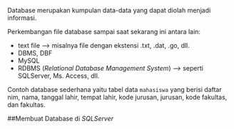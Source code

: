 Database merupakan kumpulan data-data  yang dapat diolah menjadi informasi.

Perkembangan file database sampai saat sekarang ini antara lain:
* text file --> misalnya file dengan ekstensi .txt, .dat, .go, dll.
* DBMS, DBF
* MySQL
* RDBMS (*Relational Database Management System*) --> seperti SQLServer, Ms. Access, dll.

Contoh database sederhana yaitu tabel data `mahasiswa` yang berisi daftar nim, nama, tanggal lahir, tempat lahir, kode jurusan, jurusan, kode fakultas, dan fakultas.

##Membuat Database di *SQLServer*
